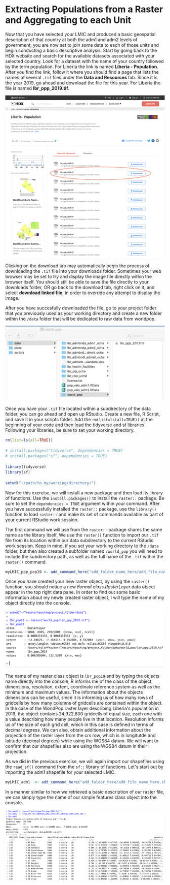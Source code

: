 # Extracting Populations from a Raster and Aggregating to each Unit

Now that you have selected your LMIC and produced a basic geospatial description of that country at both the adm1 and adm2 levels of government, you are now set to join some data to each of those units and begin conducting a basic descriptive analysis.  Start by going back to the HDX website and search for the available datasets associated with your selected country.  Look for a dataset with the name of your country followed by the term population.  For Liberia the link is named **Liberia - Population**.  After you find the link, follow it where you should find a page that lists the names of several `.tif` files under the **Data and Resources** tab.  Since it is the year 2019, go ahead and download the file for this year.  For Liberia the file is named **lbr\_ppp\_2019.tif**.  

![Liberia&apos;s World Pop data as found on HDX  ](../.gitbook/assets/screen-shot-2019-09-15-at-1.23.26-pm.png)

Clicking on the download tab may automatically begin the process of downloading the `.tif` file into your downloads folder.  Sometimes your web browser may be set to try and display the image file directly within the browser itself.  You should still be able to save the file directly to your downloads folder, OR go back to the download tab, right click on it, and select **download linked file**, in order to override any attempt to display the image.

After you have succesfully downloaded the file, go to your project folder that you previously used as your working directory and create a new folder within the `/data` folder that will be dedicated to raw data from worldpop.

![Structure within the Data Folder](../.gitbook/assets/screen-shot-2019-09-15-at-3.17.40-pm.png)

Once you have your `.tif` file located within a subdirectory of the data folder, you can go ahead and open up RStudio.  Create a new file, R Script, and save it in your scripts folder.  Add the `rm(list=ls(all=TRUE))` at the beginning of your code and then load the tidyverse and sf libraries.  Following your libraries, be sure to set your working directory.

```r
rm(list=ls(all=TRUE))

# install.packages("tidyverse", dependencies = TRUE)
# install.packages("sf", dependencies = TRUE)

library(tidyverse)
library(sf)

setwd("~/path/to_my/working/directory/")
```

Now for this exercise, we will install a new package and then load its library of functions.  Use the `install.packages()` to install the `raster::` package.  Be sure to set the `dependencies = TRUE` argument within your command.  After you have successfully installed the `raster::` package, use the `library()` function to load `raster::` and make its set of commands available as part of your current RStudio work session.

The first command we will use from the `raster::` package shares the same name as the library itself.  We use the `raster()` function to import our `.tif` file from its location within our data subdirectory to the current RStudio work session.  Keep in mind, if you set your working directory to the `/data` folder, but then also created a subfolder named `/world_pop` you will need to include the subdirectory path, as well as the full name of the `.tif` within the `raster()` command.

```r
myLMIC_ppp_pop19 <- add_command_here("add_folder_name_here/add_file_name_here.tif")
```

Once you have created your new raster object, by using the `raster()` function, you should notice a new _Formal class RasterLayer_ data object appear in the top right data pane.  In order to find out some basic information about my newly created raster object, I will type the name of my object directly into the console.

![Basic Description of a Raster Layer](../.gitbook/assets/screen-shot-2019-09-15-at-5.00.12-pm.png)

The name of my raster class object is `lbr_pop19` and by typing the objects name directly into the console, R informs me of the class of the object, dimensions, resolution, extent, coordinate reference system as well as the minimum and maximum values.  The information about the objects dimensions can be useful, since it is informing us of how many rows of gridcells by how many columns of gridcells are contained within the object.  In the case of the WorldPop raster layer describing Liberia's population in 2019, the object contains 24,922,800 gridcells of equal size, each one with a value describing how many people live in that location.  Resolution informs us of the size of each grid cell, which in this case is defined in terms of decimal degress.  We can also, obtain additional information about the projection of the raster layer from the crs row, which is in longitutde and latitude \(decimal degrees\) while using the WGS84 datum.  We will want to confirm that our shapefiles also are using the WGS84 datum in their projection.

As we  did in the previous exercise, we will again import our shapefiles using the `read_sf()` command from the `sf::` library of functions.  Let's start out by importing the adm1 shapefile for your selected LMIC.

```r
myLMIC_adm1  <- add_command_here("add_folder_here/add_file_name_here.shp")
```

In a manner similar to how we retrieved a basic description of our raster file, we can simply type the name of our simple features class object into the console.

![](../.gitbook/assets/screen-shot-2019-09-15-at-5.36.44-pm.png)

